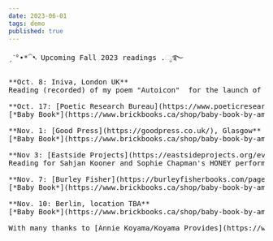 ```yaml
---
date: 2023-06-01
tags: demo
published: true
---
```

<pre>
ˏˋ°•*⁀➷ Upcoming Fall 2023 readings .ೃ࿐

**Oct. 8: Iniva, London UK**
Reading (recorded) of my poem "Autoicon"  for the launch of [*Donald Rodney: Autoicon*](https://iniva.org/programme/events/book-launch-donald-rodney-autoicon/) by Richard Birkett

**Oct. 17: [Poetic Research Bureau](https://www.poeticresearch.com/), Los Angeles, 7pm**
[*Baby Book*](https://www.brickbooks.ca/shop/baby-book-by-amy-ching-yan-lam/) launch with Steve Kado & Kirby Chen Mages

**Nov. 1: [Good Press](https://goodpress.co.uk/), Glasgow**
[*Baby Book*](https://www.brickbooks.ca/shop/baby-book-by-amy-ching-yan-lam/) launch with Samra Mayanja & tba

**Nov 3: [Eastside Projects](https://eastsideprojects.org/events/dank_th0ughts-an-evening-with-honey-bf-amy-and-gary/), Birmingham**
Reading for Sahjan Kooner and Sophie Chapman's HONEY performance night

**Nov. 7: [Burley Fisher](https://burleyfisherbooks.com/pages/events), London**
[*Baby Book*](https://www.brickbooks.ca/shop/baby-book-by-amy-ching-yan-lam/) launch with Aurelia Guo & Samra Mayanja

**Nov. 10: Berlin, location TBA**
[*Baby Book*](https://www.brickbooks.ca/shop/baby-book-by-amy-ching-yan-lam/) launch with Onyeka Igwe

With many thanks to [Annie Koyama/Koyama Provides](https://www.instagram.com/koyamaprovides/) for supporting the UK/Europe dates.
</pre>